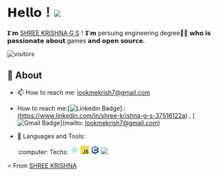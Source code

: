 # 𝗛𝗲𝗹𝗹𝗼！<img src="https://user-images.githubusercontent.com/5679180/79618120-0daffb80-80be-11ea-819e-d2b0fa904d07.gif" width="27px"> 

𝗜'𝗺 [SHREE KRISHNA G S](github.com/shreekrsna)！𝗜'𝗺 persuing  engineering degree👨‍💻 𝘄𝗵𝗼 𝗶𝘀 𝗽𝗮𝘀𝘀𝗶𝗼𝗻𝗮𝘁𝗲 𝗮𝗯𝗼𝘂𝘁 games 𝗮𝗻𝗱 𝗼𝗽𝗲𝗻 𝘀𝗼𝘂𝗿𝗰𝗲.





![visitors](https://visitor-badge.laobi.icu/badge?page_id=krishna)



## 🧐 About


- 📫 How to reach me: lookmekrish7@gmail.com
-  How to reach me:[![Linkedin Badge](https://img.shields.io/badge/-LinkedIn-blue?style=flat-square&logo=Linkedin&logoColor=white&link=)]:: (https://www.linkedin.com/in/shree-krishna-g-s-37516122a)
, [![Gmail Badge](https://img.shields.io/badge/-Gmail-c14438?style=flat-square&logo=Gmail&logoColor=white&link=mailto:shuklaraghav321.com)](mailto: lookmekrish7@gmail.com)

- 🌱 Languages and Tools: 

    <div>
     :computer: Techs: <img height="20" src="https://raw.githubusercontent.com/github/explore/80688e429a7d4ef2fca1e82350fe8e3517d3494d/topics/react/react.png">  <img height="20" src="https://raw.githubusercontent.com/github/explore/80688e429a7d4ef2fca1e82350fe8e3517d3494d/topics/javascript/javascript.png">  
       
     <img height="20" src="https://raw.githubusercontent.com/github/explore/80688e429a7d4ef2fca1e82350fe8e3517d3494d/topics/cpp/cpp.png">
    <img height="20" src="https://cdn.thenewstack.io/media/2021/10/4f0ac3e0-visual_studio_code.png">
         
    </div>


⭐️ From [SHREE KRISHNA](https://github.com/shreekrsna)
